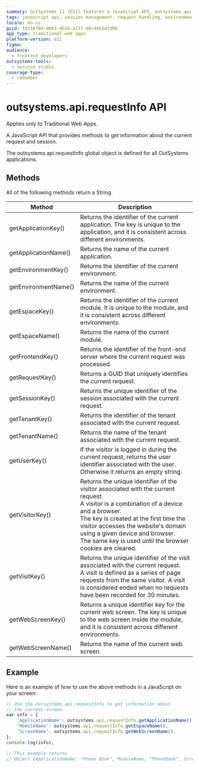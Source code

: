 ```yaml
---
summary: OutSystems 11 (O11) features a JavaScript API, outsystems.api.requestInfo, for accessing request and session information in Traditional Web Apps.
tags: javascript api, session management, request handling, environment configuration, application management
locale: en-us
guid: fd316f0d-9003-4b26-a137-96c4b65afd08
app_type: traditional web apps
platform-version: o11
figma:
audience:
  - frontend developers
outsystems-tools:
  - service studio
coverage-type:
  - remember
---
```


# outsystems.api.requestInfo API

<div class="info" markdown="1">

Applies only to Traditional Web Apps.

</div>

A JavaScript API that provides methods to get information about the current request and session.

The outsystems.api.requestInfo global object is defined for all OutSystems applications.

## Methods

All of the following methods return a String.

| Method | Description |
| ---|--- |
| getApplicationKey() | Returns the identifier of the current application. The key is unique to the application, and it is consistent across different environments. |
| getApplicationName() | Returns the name of the current application. |
| getEnvironmentKey() | Returns the identifier of the current environment. |
| getEnvironmentName() | Returns the name of the current environment. |
| getEspaceKey() | Returns the identifier of the current module. It is unique to the module, and it is consistent across different environments. |
| getEspaceName() | Returns the name of the current module. |
| getFrontendKey() | Returns the identifier of the front-end server where the current request was processed. |
| getRequestKey() | Returns a GUID that uniquely identifies the current request. |
| getSessionKey() | Returns the unique identifier of the session associated with the current request. |
| getTenantKey() | Returns the identifier of the tenant associated with the current request. |
| getTenantName() | Returns the name of the tenant associated with the current request. |
| getUserKey() | If the visitor is logged in during the current request, returns the user identifier associated with the user. <br/>Otherwise it returns an empty string. |
| getVisitorKey() | Returns the unique identifier of the visitor associated with the current request. <br/>A visitor is a combination of a device and a browser. <br/>The key is created at the first time the visitor accesses the website's domain using a given device and browser. <br/>The same key is used until the browser cookies are cleared. |
| getVisitKey() | Returns the unique identifier of the visit associated with the current request. <br/>A visit is defined as a series of page requests from the same visitor. A visit is considered ended when no requests have been recorded for 30 minutes. |
| getWebScreenKey() | Returns a unique identifier key for the current web screen. The key is unique to the web screen inside the module, and it is consistent across different environments. |
| getWebScreenName() | Returns the name of the current web screen. |
  
## Example

Here is an example of how to use the above methods in a JavaScript on your screen:

```javascript
// Use the outsystems.api.requestInfo to get information about
// the current screen.
var info = {
    'ApplicationName': outsystems.api.requestInfo.getApplicationName(),
    'ModuleName': outsystems.api.requestInfo.getEspaceName(),
    'ScreenName': outsystems.api.requestInfo.getWebScreenName(),
};
console.log(info);

// This example returns
// Object {ApplicationName: "Phone Book", ModuleName: "PhoneBook", ScreenName: "Login"}
```
